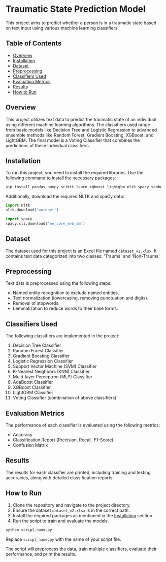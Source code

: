 # Traumatic State Prediction Model

This project aims to predict whether a person is in a traumatic state based on text input using various machine learning classifiers.

## Table of Contents

- [Overview](#overview)
- [Installation](#installation)
- [Dataset](#dataset)
- [Preprocessing](#preprocessing)
- [Classifiers Used](#classifiers-used)
- [Evaluation Metrics](#evaluation-metrics)
- [Results](#results)
- [How to Run](#how-to-run)

## Overview

This project utilizes text data to predict the traumatic state of an individual using different machine learning algorithms. The classifiers used range from basic models like Decision Tree and Logistic Regression to advanced ensemble methods like Random Forest, Gradient Boosting, XGBoost, and LightGBM. The final model is a Voting Classifier that combines the predictions of these individual classifiers.

## Installation

To run this project, you need to install the required libraries. Use the following command to install the necessary packages:

```bash
pip install pandas numpy scikit-learn xgboost lightgbm nltk spacy seaborn matplotlib
```

Additionally, download the required NLTK and spaCy data:

```python
import nltk
nltk.download('wordnet')

import spacy
spacy.cli.download('en_core_web_sm')
```

## Dataset

The dataset used for this project is an Excel file named `dataset_v2.xlsx`. It contains text data categorized into two classes: 'Trauma' and 'Non-Trauma'.

## Preprocessing

Text data is preprocessed using the following steps:

- Named entity recognition to exclude named entities.
- Text normalization (lowercasing, removing punctuation and digits).
- Removal of stopwords.
- Lemmatization to reduce words to their base forms.

## Classifiers Used

The following classifiers are implemented in the project:

1. Decision Tree Classifier
2. Random Forest Classifier
3. Gradient Boosting Classifier
4. Logistic Regression Classifier
5. Support Vector Machine (SVM) Classifier
6. K-Nearest Neighbors (KNN) Classifier
7. Multi-layer Perceptron (MLP) Classifier
8. AdaBoost Classifier
9. XGBoost Classifier
10. LightGBM Classifier
11. Voting Classifier (combination of above classifiers)

## Evaluation Metrics

The performance of each classifier is evaluated using the following metrics:

- Accuracy
- Classification Report (Precision, Recall, F1-Score)
- Confusion Matrix

## Results

The results for each classifier are printed, including training and testing accuracies, along with detailed classification reports.

## How to Run

1. Clone the repository and navigate to the project directory.
2. Ensure the dataset `dataset_v2.xlsx` is in the correct path.
3. Install the required packages as mentioned in the [Installation](#installation) section.
4. Run the script to train and evaluate the models.

```bash
python script_name.py
```

Replace `script_name.py` with the name of your script file.

The script will preprocess the data, train multiple classifiers, evaluate their performance, and print the results.
